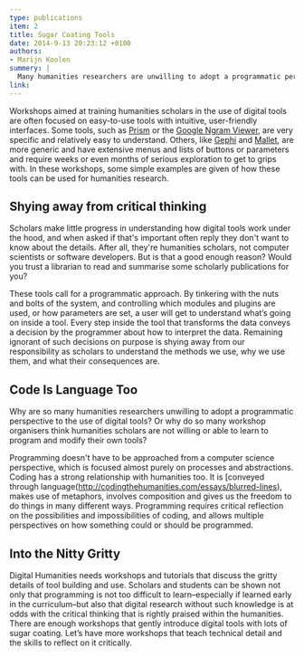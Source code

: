 ```yaml
---
type: publications
item: 2
title: Sugar Coating Tools
date: 2014-9-13 20:23:12 +0100
authors: 
- Marijn Koolen
summery: |
  Many humanities researchers are unwilling to adopt a programmatic perspective to the use of digital tools. We shy away from our responsibility to understand our methods.
link: 
---
```

Workshops aimed at training humanities scholars in the use of digital tools are often focused on easy-to-use tools with intuitive, user-friendly interfaces. Some tools, such as [Prism](http://prism.scholarslab.org/) or the [Google Ngram Viewer](https://books.google.com/ngrams/), are very specific and relatively easy to understand. Others, like [Gephi](https://gephi.github.io/) and [Mallet](http://mallet.cs.umass.edu/index.php), are more generic and have extensive menus and lists of buttons or parameters and require weeks or even months of serious exploration to get to grips with. In these workshops, some simple examples are given of how these tools can be used for humanities research.

## Shying away from critical thinking
Scholars make little progress in understanding how digital tools work under the hood, and when asked if that's important often reply they don't want to know about the details. After all, they're humanities scholars, not computer scientists or software developers. But is that a good enough reason? Would you trust a librarian to read and summarise some scholarly publications for you? 

These tools call for a programmatic approach. By tinkering with the nuts and bolts of the system, and controlling which modules and plugins are used, or how parameters are set, a user will get to understand what’s going on inside a tool. Every step inside the tool that transforms the data conveys a decision by the programmer about how to interpret the data. Remaining ignorant of such decisions on purpose is shying away from our responsibility as scholars to understand the methods we use, why we use them, and what their consequences are.
  
## Code Is Language Too 

Why are so many humanities researchers unwilling to adopt a programmatic perspective to the use of digital tools? Or why do so many workshop organisers think humanities scholars are not willing or able to learn to program and modify their own tools?

Programming doesn't have to be approached from a computer science perspective, which is focused almost purely on processes and abstractions. Coding has a strong relationship with humanities too. It is [conveyed through language(http://codingthehumanities.com/essays/blurred-lines), makes use of metaphors, involves composition and gives us the freedom to do things in many different ways. Programming requires critical reflection on the possibilities and impossibilities of coding, and allows multiple perspectives on how something could or should be programmed.

## Into the Nitty Gritty
Digital Humanities needs workshops and tutorials that discuss the gritty details of tool building and use. Scholars and students can be shown not only that programming is not too difficult to learn–especially if learned early in the curriculum–but also that digital research without such knowledge is at odds with the critical thinking that is rightly praised within the humanities. There are enough workshops that gently introduce digital tools with lots of sugar coating. Let’s have more workshops that teach technical detail and the skills to reflect on it critically.